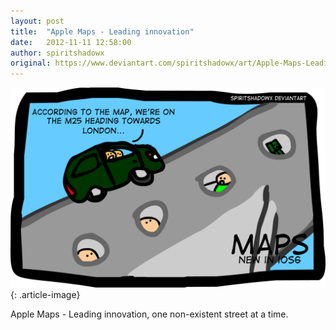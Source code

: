 ```yaml
---
layout: post
title:  "Apple Maps - Leading innovation"
date:   2012-11-11 12:58:00
author: spiritshadowx
original: https://www.deviantart.com/spiritshadowx/art/Apple-Maps-Leading-innovation-331760886
---
```


![](/assets/img/2012-11-11-2.webp)
{: .article-image}

Apple Maps - Leading innovation, one non-existent street at a time.
